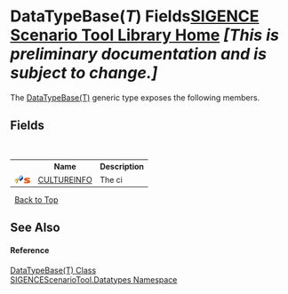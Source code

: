 # DataTypeBase(*T*) Fields<a href="https://github.com/ObiWanLansi/SIGENCE-Scenario-Tool">SIGENCE Scenario Tool Library Home</a> _**\[This is preliminary documentation and is subject to change.\]**_

The <a href="4ff948db-0d94-f11b-a3d2-0388c950816b.md">DataTypeBase(T)</a> generic type exposes the following members.


## Fields
&nbsp;<table><tr><th></th><th>Name</th><th>Description</th></tr><tr><td>![Protected field](media/protfield.gif "Protected field")![Static member](media/static.gif "Static member")</td><td><a href="31b384c5-6cd5-6995-b92d-82943dedeb30.md">CULTUREINFO</a></td><td>
The ci</td></tr></table>&nbsp;
<a href="#datatypebase(*t*)-fields">Back to Top</a>

## See Also


#### Reference
<a href="4ff948db-0d94-f11b-a3d2-0388c950816b.md">DataTypeBase(T) Class</a><br /><a href="bee2a80e-9e49-8b3b-50de-7fe8e8e97ba8.md">SIGENCEScenarioTool.Datatypes Namespace</a><br />